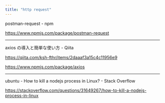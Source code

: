 ```yaml
---
title: "http request"
---
```


postman-request - npm

https://www.npmjs.com/package/postman-request

---

axios の導入と簡単な使い方 - Qiita

https://qiita.com/ksh-fthr/items/2daaaf3a15c4c11956e9

https://www.npmjs.com/package/axios

---

ubuntu - How to kill a nodejs process in Linux? - Stack Overflow

https://stackoverflow.com/questions/31649267/how-to-kill-a-nodejs-process-in-linux
